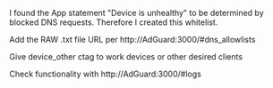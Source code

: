 I found the App statement "Device is unhealthy" to be determined by blocked DNS requests. Therefore I created this whitelist.

Add the RAW .txt file URL per http://AdGuard:3000/#dns_allowlists

Give device_other ctag to work devices or other desired clients

Check functionality with http://AdGuard:3000/#logs
